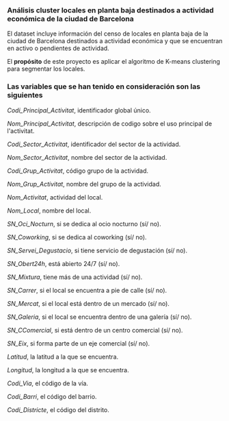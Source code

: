 ### Análisis cluster locales en planta baja destinados a actividad económica de la ciudad de Barcelona

El dataset incluye información del censo de locales en planta baja de la ciudad de Barcelona destinados a actividad económica y que se encuentran en activo o
pendientes de actividad. 

El **propósito** de este proyecto es aplicar el algoritmo de K-means clustering para segmentar los locales. 

### Las variables que se han tenido en consideración son las siguientes

*Codi_Principal_Activitat*, identificador global único.

*Nom_Principal_Activitat*, descripción de codigo sobre el uso principal de l'activitat.

*Codi_Sector_Activitat*, identificador del sector de la actividad.

*Nom_Sector_Activitat*, nombre del sector de la actividad. 

*Codi_Grup_Activitat*, código grupo de la actividad. 

*Nom_Grup_Activitat*, nombre del grupo de la actividad. 

*Nom_Activitat*, actividad del local. 

*Nom_Local*, nombre del local. 

*SN_Oci_Nocturn*, si se dedica al ocio nocturno (sí/ no). 

*SN_Coworking*, si se dedica al coworking (sí/ no). 

*SN_Servei_Degustacio*, si tiene servicio de degustación (sí/ no). 

*SN_Obert24h*, está abierto 24/7 (sí/ no). 

*SN_Mixtura*, tiene más de una actividad (sí/ no). 

*SN_Carrer*, si el local se encuentra a pie de calle (sí/ no). 

*SN_Mercat*, si el local está dentro de un mercado (sí/ no). 

*SN_Galeria*, si el local se encuentra dentro de una galería (sí/ no). 

*SN_CComercial*, si está dentro de un centro comercial (sí/ no). 

*SN_Eix*, si forma parte de un eje comercial (sí/ no). 

*Latitud*, la latitud a la que se encuentra. 

*Longitud*, la longitud a la que se encuentra. 

*Codi_Via*, el código de la vía.  

*Codi_Barri*, el código del barrio.

*Codi_Districte*, el código del distrito. 



